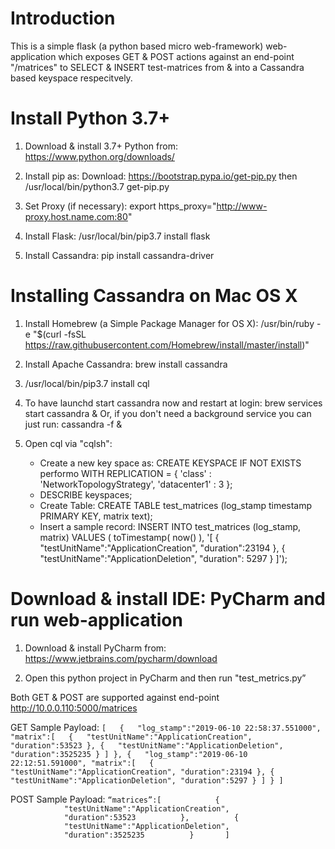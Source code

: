 # Introduction
This is a simple flask (a python based micro web-framework) web-application which exposes GET & POST actions against an end-point "/matrices" to SELECT & INSERT test-matrices from & into a Cassandra based keyspace respecitvely.

# Install Python 3.7+
1. Download & install 3.7+ Python from:
   https://www.python.org/downloads/

2. Install pip as:
   Download: https://bootstrap.pypa.io/get-pip.py then
   /usr/local/bin/python3.7 get-pip.py

3. Set Proxy (if necessary):
   export https_proxy="http://www-proxy.host.name.com:80"

4. Install Flask:
   /usr/local/bin/pip3.7 install flask

5. Install Cassandra:
   pip install cassandra-driver


# Installing Cassandra on Mac OS X
1. Install Homebrew (a Simple Package Manager for OS X):
    /usr/bin/ruby -e "$(curl -fsSL https://raw.githubusercontent.com/Homebrew/install/master/install)"

2. Install Apache Cassandra:
    brew install cassandra

3.  /usr/local/bin/pip3.7 install cql

4. To have launchd start cassandra now and restart at login:
      brew services start cassandra &
Or, if you don't need a background service you can just run:
     cassandra -f &

5. Open cql via "cqlsh":
   - Create a new key space as:
       CREATE KEYSPACE IF NOT EXISTS performo WITH REPLICATION = { 'class' : 'NetworkTopologyStrategy', 'datacenter1' : 3 };
   - DESCRIBE keyspaces;
   - Create Table:
       CREATE TABLE test_matrices (log_stamp timestamp PRIMARY KEY, matrix text);
   - Insert a sample record:
       INSERT INTO test_matrices (log_stamp, matrix) VALUES ( toTimestamp( now() ), '[ { "testUnitName":"ApplicationCreation", "duration":23194 }, { "testUnitName":"ApplicationDeletion", "duration": 5297 } ]');


# Download & install IDE: PyCharm and run web-application
1. Download & install PyCharm from:
    https://www.jetbrains.com/pycharm/download

2. Open this python project in PyCharm and then run "test_metrics.py”

Both GET & POST are supported against end-point http://10.0.0.110:5000/matrices 

GET Sample Payload:
`[  
   {  
      "log_stamp":"2019-06-10 22:58:37.551000",
      "matrix":[  
         {  
            "testUnitName":"ApplicationCreation",
            "duration":53523
         },
         {  
            "testUnitName":"ApplicationDeletion",
            "duration":3525235
         }
      ]
   },
   {  
      "log_stamp":"2019-06-10 22:12:51.591000",
      "matrix":[  
         {  
            "testUnitName":"ApplicationCreation",
            "duration":23194
         },
         {  
            "testUnitName":"ApplicationDeletion",
            "duration":5297
         }
      ]
   }
  ]`

POST Sample Payload:
`“matrices”:[  
         {  
            "testUnitName":"ApplicationCreation",
            "duration":53523
         },
         {  
            "testUnitName":"ApplicationDeletion",
            "duration":3525235
         }
      ]`
